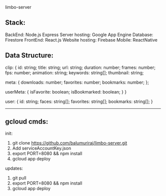 limbo-server

Stack:
---------
BackEnd: Node.js Express
Server hosting: Google App Engine
Database: Firestore
FrontEnd: React.js
Website hosting: Firebase
Mobile: ReactNative

Data Structure:
---------------

clip: {
  id: string;
  title: string;
  url: string;
  duration: number;
  frames: number;
  fps: number;
  animation: string;
  keywords: string[];
  thumbnail: string;
  
  meta: {
    downloads: number;
    favorites: number;
    bookmarks: number;
  };

  userMeta: {
    isFavorite: boolean;
    isBookmarked: boolean;
  }
}

user: {
  id: string;
  faces: string[];
  favorites: string[];
  bookmarks: string[];
}


-------------------------

gcloud cmds:
-----
init:
1. git clone https://github.com/balumuriraj/limbo-server.git
2. Add serviceAccountKey.json
3. export PORT=8080 && npm install
4. gcloud app deploy 

updates:
1. git pull
2. export PORT=8080 && npm install
3. gcloud app deploy
